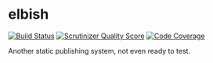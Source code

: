 elbish
======

[![Build Status](https://travis-ci.org/fzerorubigd/elbish.png?branch=master)](https://travis-ci.org/fzerorubigd/elbish)
[![Scrutinizer Quality Score](https://scrutinizer-ci.com/g/fzerorubigd/elbish/badges/quality-score.png?s=6e1cd6fc6de43f0ca89bccf06cfa90e155732948)](https://scrutinizer-ci.com/g/fzerorubigd/elbish/)
[![Code Coverage](https://scrutinizer-ci.com/g/fzerorubigd/elbish/badges/coverage.png?s=a904a7e10eaee895db51e5885f908786a975ec8b)](https://scrutinizer-ci.com/g/fzerorubigd/elbish/)

Another static publishing system, not even ready to test.
